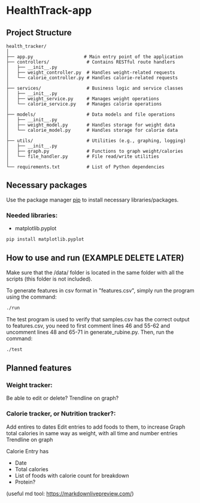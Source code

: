 # HealthTrack-app

## Project Structure
```
health_tracker/
│
├── app.py                   # Main entry point of the application
├── controllers/              # Contains RESTful route handlers
│   ├── __init__.py
│   ├── weight_controller.py  # Handles weight-related requests
│   └── calorie_controller.py # Handles calorie-related requests
│
├── services/                 # Business logic and service classes
│   ├── __init__.py
│   ├── weight_service.py     # Manages weight operations
│   └── calorie_service.py    # Manages calorie operations
│
├── models/                   # Data models and file operations
│   ├── __init__.py
│   ├── weight_model.py       # Handles storage for weight data
│   └── calorie_model.py      # Handles storage for calorie data
│
├── utils/                    # Utilities (e.g., graphing, logging)
│   ├── __init__.py
│   ├── graph.py              # Functions to graph weight/calories
│   └── file_handler.py       # File read/write utilities
│
└── requirements.txt          # List of Python dependencies
```

## Necessary packages

Use the package manager [pip](https://pip.pypa.io/en/stable/) to install necessary libraries/packages.

### Needed libraries:
- matplotlib.pyplot

```bash
pip install matplotlib.pyplot
```

## How to use and run (EXAMPLE DELETE LATER)

Make sure that the /data/ folder is located in the same folder with all the scripts (this folder is not included).

To generate features in csv format in "features.csv", simply run the program using the command:
```bash
./run
```

The test program is used to verify that samples.csv has the correct output to features.csv, you need to first comment lines 46 and 55-62 and uncomment lines 48 and 65-71 in generate_rubine.py. Then, run the command:
```bash
./test
```

## Planned features

### Weight tracker:
Be able to edit or delete?
Trendline on graph?

### Calorie tracker, or Nutrition tracker?:
Add entires to dates
Edit entries to add foods to them, to increase
Graph total calories in same way as weight, with all time and number entries
Trendline on graph

Calorie Entry has
- Date
- Total calories
- List of foods with calorie count for breakdown
- Protein?

(useful md tool: https://markdownlivepreview.com/)